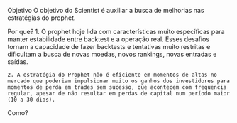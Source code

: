 Objetivo
    O objetivo do Scientist é auxiliar a busca de melhorias nas estratégias do prophet.

Por que?
    1. O prophet hoje lida com características muito específicas para manter estabilidade entre backtest e a operação real. Esses desafios tornam a capacidade de fazer backtests e tentativas muito restritas e dificultam a busca de novas moedas, novos rankings, novas entradas e saídas. 

    2. A estratégia do Prophet não é eficiente em momentos de altas no mercado que poderiam impulsionar muito os ganhos dos investidores para momentos de perda em trades sem sucesso, que acontecem com frequencia regular, apesar de não resultar em perdas de capital num período maior (10 a 30 dias).

Como?